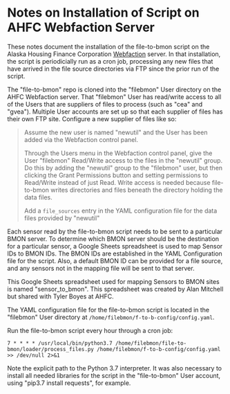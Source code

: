 # Notes on Installation of Script on AHFC Webfaction Server

These notes document the installation of the file-to-bmon script on the Alaska Housing Finance
Corporation [Webfaction](https://www.webfaction.com/) server.  In that installation,
the script is periodicially run as a cron job, processing any new files that have
arrived in the file source directories via FTP since the prior run of the script.

The "file-to-bmon" repo is cloned into the "filebmon" User directory on the AHFC Webfaction server. That "filebmon" User has read/write access to all of the Users that are suppliers of files to process (such as "cea" and "gvea").  Multiple User accounts are set up so that each supplier of files has their own FTP site.  Configure a new supplier of files like so:

>Assume the new user is named "newutil" and the User has been added via the Webfaction control panel.
>
>Through the Users menu in the Webfaction control panel, give the User "filebmon" Read/Write access to the files in the "newutil" group.  Do this by adding the "newutil" group to the "filebmon" user, but then clicking the Grant Permissions button and setting permissions to Read/Write instead of just Read.  Write access is needed because file-to-bmon writes directories and files beneath the directory holding the data files.
>
>Add a `file_sources` entry in the YAML configuration file for the data files provided by "newutil"

Each sensor read by the file-to-bmon script needs to be sent to a particular BMON
server.  To determine which BMON server should be the destination for a
particular sensor, a Google Sheets spreadsheet
is used to map Sensor IDs to
BMON IDs. The BMON IDs are established in the YAML Configuration file for
the script.  Also, a default BMON ID can be provided for a file source, and
any sensors not in the mapping file will be sent to that server.

This Google Sheets spreadsheet used for mapping Sensors to BMON sites is named 
"sensor_to_bmon". This spreadsheet was created by Alan Mitchell but shared with Tyler Boyes 
at AHFC.

The YAML configuration file for the file-to-bmon script is located in the
"filebmon" User directory at `/home/filebmon/f-to-b-config/config.yaml`.

Run the file-to-bmon script every hour through a cron job:

    7 * * * * /usr/local/bin/python3.7 /home/filebmon/file-to-bmon/loader/process_files.py /home/filebmon/f-to-b-config/config.yaml >> /dev/null 2>&1

Note the explicit path to the Python 3.7 interpreter.  It was also necessary to install all needed libraries for the script in the "file-to-bmon" User account, using "pip3.7 install requests", for example.
